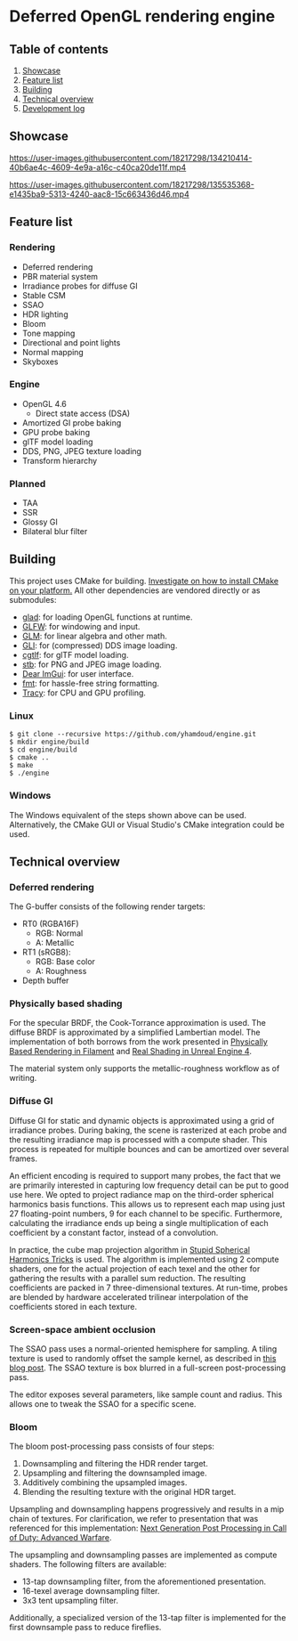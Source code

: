 # Deferred OpenGL rendering engine

## Table of contents

1. [Showcase](#showcase)
2. [Feature list](#feature-list)
3. [Building](#building)
4. [Technical overview](#technical-overview)
5. [Development log](https://github.com/yhamdoud/engine/wiki/Development-Log)

## Showcase

https://user-images.githubusercontent.com/18217298/134210414-40b6ae4c-4609-4e9a-a16c-c40ca20de11f.mp4

https://user-images.githubusercontent.com/18217298/135535368-e1435ba9-5313-4240-aac8-15c663436d46.mp4

## Feature list

### Rendering

-   Deferred rendering
-   PBR material system
-   Irradiance probes for diffuse GI
-   Stable CSM
-   SSAO
-   HDR lighting
-   Bloom
-   Tone mapping
-   Directional and point lights
-   Normal mapping
-   Skyboxes

### Engine

-   OpenGL 4.6
    -   Direct state access (DSA)
-   Amortized GI probe baking
-   GPU probe baking
-   glTF model loading
-   DDS, PNG, JPEG texture loading
-   Transform hierarchy

### Planned

-   TAA
-   SSR
-   Glossy GI
-   Bilateral blur filter

## Building

This project uses CMake for building.
[Investigate on how to install CMake on your platform.](https://cmake.org/install/)
All other dependencies are vendored directly or as submodules:

-   [glad](https://github.com/Dav1dde/glad): for loading OpenGL functions at runtime.
-   [GLFW](https://github.com/glfw/glfw): for windowing and input.
-   [GLM](https://github.com/g-truc/glm): for linear algebra and other math.
-   [GLI](https://github.com/g-truc/gli): for (compressed) DDS image loading.
-   [cgtlf](https://github.com/jkuhlmann/cgltf): for glTF model loading.
-   [stb](https://github.com/nothings/stb): for PNG and JPEG image loading.
-   [Dear ImGui](https://github.com/ocornut/imgui): for user interface.
-   [fmt](https://github.com/fmtlib/fmt): for hassle-free string formatting.
-   [Tracy](https://github.com/fmtlib/fmt): for CPU and GPU profiling.

### Linux

```shell
$ git clone --recursive https://github.com/yhamdoud/engine.git
$ mkdir engine/build
$ cd engine/build
$ cmake ..
$ make
$ ./engine
```

### Windows

The Windows equivalent of the steps shown above can be used.
Alternatively, the CMake GUI or Visual Studio's CMake integration could be used.

## Technical overview

### Deferred rendering

The G-buffer consists of the following render targets:

-   RT0 (RGBA16F)
    -   RGB: Normal
    -   A: Metallic
-   RT1 (sRGB8):
    -   RGB: Base color
    -   A: Roughness
-   Depth buffer

### Physically based shading

For the specular BRDF, the Cook-Torrance approximation is used.
The diffuse BRDF is approximated by a simplified Lambertian model.
The implementation of both borrows from the work presented in
[Physically Based Rendering in Filament](https://google.github.io/filament/Filament.md.html) and [Real Shading in Unreal Engine 4](https://cdn2.unrealengine.com/Resources/files/2013SiggraphPresentationsNotes-26915738.pdf).

The material system only supports the metallic-roughness workflow as of writing.

### Diffuse GI

Diffuse GI for static and dynamic objects is approximated using a grid of irradiance probes.
During baking, the scene is rasterized at each probe and the resulting irradiance map is processed with a compute shader.
This process is repeated for multiple bounces and can be amortized over several frames.

An efficient encoding is required to support many probes, the fact that we are primarily interested in capturing low frequency detail can be put to good use here.
We opted to project radiance map on the third-order spherical harmonics basis functions.
This allows us to represent each map using just 27 floating-point numbers, 9 for each channel to be specific.
Furthermore, calculating the irradiance ends up being a single multiplication of each coefficient by a constant factor, instead of a convolution.

In practice, the cube map projection algorithm in [Stupid Spherical Harmonics
Tricks](http://www.ppsloan.org/publications/StupidSH36.pdf) is used.
The algorithm is implemented using 2 compute shaders, one for the actual projection of each texel and the other for gathering the results with a parallel sum reduction.
The resulting coefficients are packed in 7 three-dimensional textures.
At run-time, probes are blended by hardware accelerated trilinear interpolation of the coefficients stored in each texture.

### Screen-space ambient occlusion

The SSAO pass uses a normal-oriented hemisphere for sampling.
A tiling texture is used to randomly offset the sample kernel, as described in [this blog post](https://john-chapman-graphics.blogspot.com/2013/01/ssao-tutorial.html).
The SSAO texture is box blurred in a full-screen post-processing pass.

The editor exposes several parameters, like sample count and radius.
This allows one to tweak the SSAO for a specific scene.

### Bloom

The bloom post-processing pass consists of four steps:

1. Downsampling and filtering the HDR render target.
2. Upsampling and filtering the downsampled image.
3. Additively combining the upsampled images.
4. Blending the resulting texture with the original HDR target.

Upsampling and downsampling happens progressively and results in a mip chain of textures.
For clarification, we refer to presentation that was referenced for this implementation: [Next Generation Post Processing in Call of Duty: Advanced Warfare](http://www.iryoku.com/next-generation-post-processing-in-call-of-duty-advanced-warfare).

The upsampling and downsampling passes are implemented as compute shaders.
The following filters are available:

-   13-tap downsampling filter, from the aforementioned presentation.
-   16-texel average downsampling filter.
-   3x3 tent upsampling filter.

Additionally, a specialized version of the 13-tap filter is implemented for the first downsample pass to reduce fireflies.
